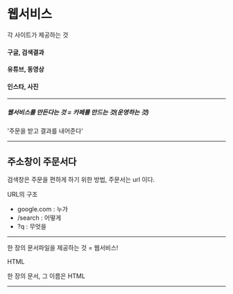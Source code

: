 # 웹서비스

각 사이트가 제공하는 것

#### 구글, 검색결과

#### 유튜브, 동영상

#### 인스타, 사진

---

##### 웹서비스를 만든다는 것 = 카페를 만드는 것(운영하는 것)

'주문을 받고 결과를 내어준다'

---

## 주소창이 주문서다

검색창은 주문을 편하게 하기 위한 방법, 주문서는 url 이다.

URL의 구조

- google.com : 누가
- /search : 어떻게
- ?q : 무엇을

---

한 장의 문서파일을 제공하는 것 = 웹서비스!

HTML

한 장의 문서, 그 이름은 HTML

---

